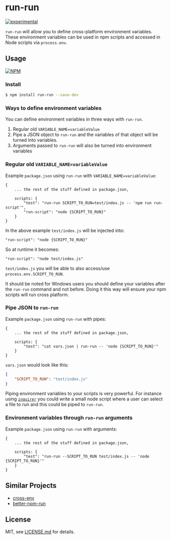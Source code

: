 # run-run

[![experimental](http://badges.github.io/stability-badges/dist/experimental.svg)](http://github.com/badges/stability-badges)

`run-run` will allow you to define cross-platform environment variables. These environment variables can be used in npm scripts and accessed in Node scripts via `process.env`.

## Usage

[![NPM](https://nodei.co/npm/run-run.png)](https://www.npmjs.com/package/run-run)

### Install
```bash
$ npm install run-run --save-dev
```

### Ways to define environment variables

You can define environment variables in three ways with `run-run`.

1. Regular old `VARIABLE_NAME=variableValue`
2. Pipe a JSON object to `run-run` and the variables of that object will be turned into variables.
3. Arguments passed to `run-run` will also be turned into environment variables

### Regular old `VARIABLE_NAME=variableValue`

Example `package.json` using `run-run` with `VARIABLE_NAME=variableValue`:
```
{
    ... the rest of the stuff defined in package.json,

    scripts: {
        "test": "run-run SCRIPT_TO_RUN=test/index.js -- 'npm run run-script'",
        "run-script": "node {SCRIPT_TO_RUN}"
    }
}
```

In the above example `test/index.js` will be injected into: 
```
"run-script": "node {SCRIPT_TO_RUN}"
```
So at runtime it becomes:
```
"run-script": "node test/index.js"
```

`test/index.js` you will be able to also access/use `process.env.SCRIPT_TO_RUN`.

It should be noted for Windows users you should define your variables after the `run-run` command and not before. Doing it this way will ensure your npm scripts will run cross platform.

### Pipe JSON to `run-run`

Example `package.json` using `run-run` with pipes:
```
{
    ... the rest of the stuff defined in package.json,

    scripts: {
        "test": "cat vars.json | run-run -- 'node {SCRIPT_TO_RUN}'"
    }
}
```

`vars.json` would look like this:
```json
{
    "SCRIPT_TO_RUN": "test/index.js"
}
```

Piping environment variables to your scripts is very powerful. For instance using [`inquirer`](https://www.npmjs.com/package/inquirer) you could write a small node script where a user can select a file to run and this could be piped to `run-run`.

### Environment variables through `run-run` arguments

Example `package.json` using `run-run` with arguments:
```
{
    ... the rest of the stuff defined in package.json,

    scripts: {
        "test": "run-run --SCRIPT_TO_RUN test/index.js -- 'node {SCRIPT_TO_RUN}'"
    }
}
```




## Similar Projects

- [cross-env](http://npmjs.com/cross-env)
- [better-npm-run](http://npmjs.com/better-npm-run)


## License

MIT, see [LICENSE.md](http://github.com/Jam3/run-run/blob/master/LICENSE.md) for details.
